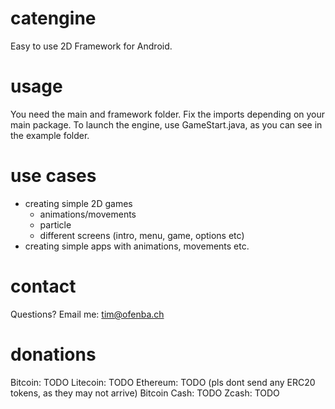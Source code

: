# catengine
Easy to use 2D Framework for Android.

# usage
You need the main and framework folder. Fix the imports depending on your main package.
To launch the engine, use GameStart.java, as you can see in the example folder.

# use cases
- creating simple 2D games
  - animations/movements
  - particle
  - different screens (intro, menu, game, options etc)
- creating simple apps with animations, movements etc.

# contact
Questions? Email me: tim@ofenba.ch

# donations
Bitcoin: TODO
Litecoin: TODO
Ethereum: TODO (pls dont send any ERC20 tokens, as they may not arrive)
Bitcoin Cash: TODO
Zcash: TODO
